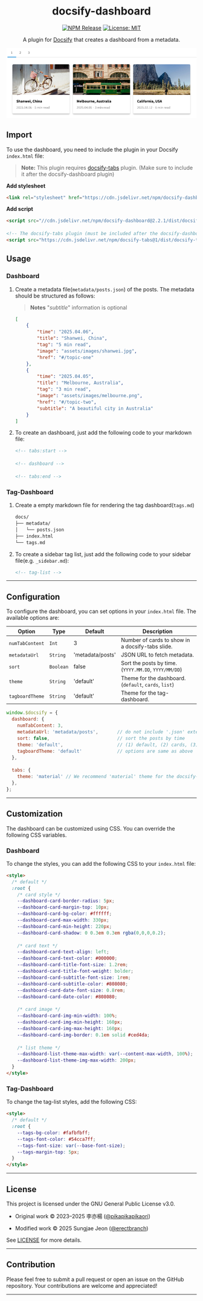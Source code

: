 <div align="center">

# docsify-dashboard

[![NPM Release](https://img.shields.io/npm/v/docsify-dashboard.svg?logo=npm&style=flat-square)](https://www.npmjs.com/package/docsify-dashboard)
[![License: MIT](https://img.shields.io/badge/License-GPLv3-yellow.svg?style=flat-square)](https://github.com/erectbranch/docsify-dashboard/blob/master/LICENSE)

A plugin for [Docsify](https://docsify.js.org/#/) that creates a dashboard from a metadata.

![demo](demo.png)

</div>

## Import

To use the dashboard, you need to include the plugin in your Docsify `index.html` file:

> **Note:** This plugin requires [docsify-tabs](https://jhildenbiddle.github.io/docsify-tabs/#/) plugin. (Make sure to include it after the docsify-dashboard plugin)

**Add stylesheet**

```html
<link rel="stylesheet" href="https://cdn.jsdelivr.net/npm/docsify-dashboard@2.2.1/dist/dashboard.min.css">
```

**Add script**

```html
<script src="//cdn.jsdelivr.net/npm/docsify-dashboard@2.2.1/dist/docsify-dashboard.min.js"></script>

<!-- The docsify-tabs plugin (must be included after the docsify-dashboard plugin) -->
<script src="https://cdn.jsdelivr.net/npm/docsify-tabs@1/dist/docsify-tabs.min.js"></script>
```

## Usage

### Dashboard

1. Create a metadata file(`metadata/posts.json`) of the posts. The metadata should be structured as follows:

    > **Notes** "*subtitle*" information is optional

    ```json
    [
        {
            "time": "2025.04.06",
            "title": "Shanwei, China",
            "tag": "5 min read",
            "image": "assets/images/shanwei.jpg",
            "href": "#/topic-one"
        },
        {
            "time": "2025.04.05",
            "title": "Melbourne, Australia",
            "tag": "3 min read",
            "image": "assets/images/melbourne.png",
            "href": "#/topic-two",
            "subtitle": "A beautiful city in Australia"
        }
    ]
    ```

2. To create an dashboard, just add the following code to your markdown file:

    ```markdown
    <!-- tabs:start -->

    <!-- dashboard -->

    <!-- tabs:end -->
    ```

### Tag-Dashboard

1. Create a empty markdown file for rendering the tag dashboard(`tags.md`)

    ```bash
    docs/
    ├── metadata/
    │   └── posts.json
    ├── index.html
    └── tags.md
    ```

2. To create a sidebar tag list, just add the following code to your sidebar file(e.g. `_sidebar.md`):

    ```markdown
    <!-- tag-list -->
    ```

---

## Configuration

To configure the dashboard, you can set options in your `index.html` file. The available options are:

| Option | Type | Default | Description |
| --- | --- | --- | --- |
| `numTabContent` | `Int` | 3 | Number of cards to show in a docsify-tabs slide. |
| `metadataUrl` | `String` | 'metadata/posts' | JSON URL to fetch metadata. |
| `sort` | `Boolean` | false | Sort the posts by time. (`YYYY.MM.DD`, `YYYY/MM/DD`) |
| `theme` | `String` | 'default' | Theme for the dashboard. (`default`, `cards`, `list`) |
| `tagboardTheme` | `String` | 'default' | Theme for the tag-dashboard. |


```javascript
window.$docsify = {
  dashboard: {
    numTabContent: 3,
    metadataUrl: 'metadata/posts',       // do not include '.json' extension
    sort: false,                         // sort the posts by time
    theme: 'default',                    // (1) default, (2) cards, (3) list
    tagboardTheme: 'default'             // options are same as above
  },

  tabs: {
    theme: 'material' // We recommend 'material' theme for the docsify-tabs
  },
};
```

---

## Customization

The dashboard can be customized using CSS. You can override the following CSS variables.

### Dashboard

To change the styles, you can add the following CSS to your `index.html` file:

```html
<style>
  /* default */
  :root {
    /* card style */
    --dashboard-card-border-radius: 5px;
    --dashboard-card-margin-top: 10px; 
    --dashboard-card-bg-color: #ffffff; 
    --dashboard-card-max-width: 330px;
    --dashboard-card-min-height: 220px;
    --dashboard-card-shadow: 0 0.3em 0.3em rgba(0,0,0,0.2);

    /* card text */
    --dashboard-card-text-align: left; 
    --dashboard-card-text-color: #000000;
    --dashboard-card-title-font-size: 1.2rem; 
    --dashboard-card-title-font-weight: bolder;
    --dashboard-card-subtitle-font-size: 1rem; 
    --dashboard-card-subtitle-color: #808080; 
    --dashboard-card-date-font-size: 0.8rem; 
    --dashboard-card-date-color: #808080;

    /* card image */
    --dashboard-card-img-min-width: 100%;
    --dashboard-card-img-min-height: 160px;
    --dashboard-card-img-max-height: 160px;
    --dashboard-card-img-border: 0.1em solid #ced4da;

    /* list theme */
    --dashboard-list-theme-max-width: var(--content-max-width, 100%);
    --dashboard-list-theme-img-max-width: 200px;
  }
</style>
```

### Tag-Dashboard

To change the tag-list styles, add the following CSS:

```html
<style>
  /* default */
  :root {
    --tags-bg-color: #fafbfbff;
    --tags-font-color: #54cca7ff;
    --tags-font-size: var(--base-font-size);
    --tags-margin-top: 5px;
  }
</style>
```

---

## License

This project is licensed under the GNU General Public License v3.0.

- Original work © 2023–2025 李亦楊 ([@pikapikapikaori](https://github.com/pikapikapikaori))

- Modified work © 2025 Sungjae Jeon ([@erectbranch](https://github.com/erectbranch))

See [LICENSE](LICENSE) for more details.

---

## Contribution

Please feel free to submit a pull request or open an issue on the GitHub repository. Your contributions are welcome and appreciated!

---